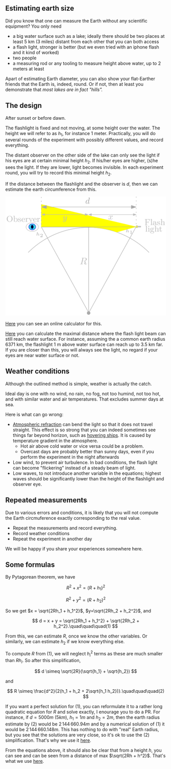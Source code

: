 ## Estimating earth size

Did you know that one can measure the Earth without any scientific equipment? You only need
* a big water surface such as a lake; ideally there should be two places at least 5 km (3 miles) distant from each other that you can both access
* a flash light, stronger is better (but we even tried with an iphone flash and it kind of worked)
* two people
* a measuring rod or any tooling to measure height above water, up to 2 meters at least

Apart of estimating Earth diameter, you can also show your flat-Earther friends that the Earth is, indeed, round. 
Or if not, then at least you demonstrate that *most lakes are in fact "hills".*

## The design

After sunset or before dawn.

The flashlight is fixed and not moving, at some height over the water. The height we will refer to as $h_1$, for instance 1 meter. Practically, you will do several
rounds of the experiment with possibly different values, and record everything.

The distant observer on the other side of the lake can only see the light if his eyes are at certain minimal height $h_2$. 
If his/her eyes are higher, (s)he sees the light. If they are lower, light becomes invisible. In each experiment round, you will try to record this minimal 
height $h_2$.

If the distance between the flashlight and the observer is $d$, then we can estimate the earth circumference from this.

![schema](img/schema.png)

[Here](https://franp9am.github.io/earth_curvature) you can see an online calculator for this.

[Here](https://franp9am.github.io/earth_curvature/distance.html) you can calculate the maximal distance where the flash light beam can still reach water surface. For instance, assuming the a common earth radius 6371 km, the flashlight 1 m above water surface can reach up to 3.5 km far. If you are closer than this, you will always see the light, no regard if your eyes are near water surface or not. 

## Weather conditions

Although the outlined method is simple, weather is actually the catch. 

Ideal day is one with no wind, no rain, no fog, not too humind, not too hot, and with similar water and air temperatures.
That excludes summer days at sea.

Here is what can go wrong:
* [Atmospheric refraction](https://en.wikipedia.org/wiki/Atmospheric_refraction) can bend the light so that it does not travel straight. This effect is so strong that you can indeed sometimes see things far beyond horizon, such as [hovering ships](https://www.bbc.com/news/uk-england-cornwall-56286719). It is caused by temperature gradient in the atmosphere.
  * Hot air above cold water or vice versa could be a problem.
  * Overcast days are probably better than sunny days, even if you perform the experiment in the night afterwards
* Low wind, to prevent air turbulence. In bad conditions, the flash light can become "flickering" instead of a steady beam of light.
* Low waves, to not introduce another variable in the equations; highest waves should be significantly lower than the height of the flashlight and observer eye.

## Repeated measurements

Due to various errors and conditions, it is likely that you will not compute the Earth circmuference exactly corresponding to the real value. 
* Repeat the measurements and record everything.
* Record weather conditions
* Repeat the experiment in another day

We will be happy if you share your experiences somewhere here.

## Some formulas

By Pytagorean theorem, we have

$$ R^2 + x^2 = (R+h_1)^2 $$

$$ R^2 + y^2 = (R+h_2)^2  $$

So we get $x = \sqrt{2Rh_1 + h_1^2}$, $y=\sqrt{2Rh_2 + h_2^2}$, and 

$$
d = x + y = \sqrt{2Rh_1 + h_1^2} + \sqrt{2Rh_2 + h_2^2}.\quad\quad\quad(1)
$$

From this, we can estimate $R$, once we know the other variables. Or similarly, we can estimate $h_2$ if we know everything else.

To compute $R$ from (1), we will neglect $h_i^2$ terms as these are much smaller than $Rh_i$. So after this simplification,

$$ d \simeq \sqrt{2R}(\sqrt{h_1} + \sqrt{h_2}) $$

and 

$$ R \simeq \frac{d^2}{2(h_1 + h_2 + 2\sqrt{h_1 h_2})}.\quad\quad\quad(2) $$

If you want a perfect solution for $(1)$, you can reformulate it to a rather long quadratic equation for $R$ and solve exactly, I enourage you to do a PR.
For instance, if $d = 5000m$ ($5 km$), $h_1 = 1m$ and $h_2 = 2m$, then the earth radius estimate by $(2)$ would be $2\,144\,660.94 m$ and by a numerical solution of $(1)$ it would be $2\,144\,660.148 m$. This has nothing to do with "real" Earth radius, but you see that the solutions are very close, so it's ok to use the $(2)$ simplification.
That's why we use it [here](https://franp9am.github.io/earth_curvature).

From the equations above, it should also be clear that from a height $h$, you can see and can be seen from a distance of max $\sqrt{2Rh + h^2}$. That's what we use [here](https://franp9am.github.io/earth_curvature/distance.html).
